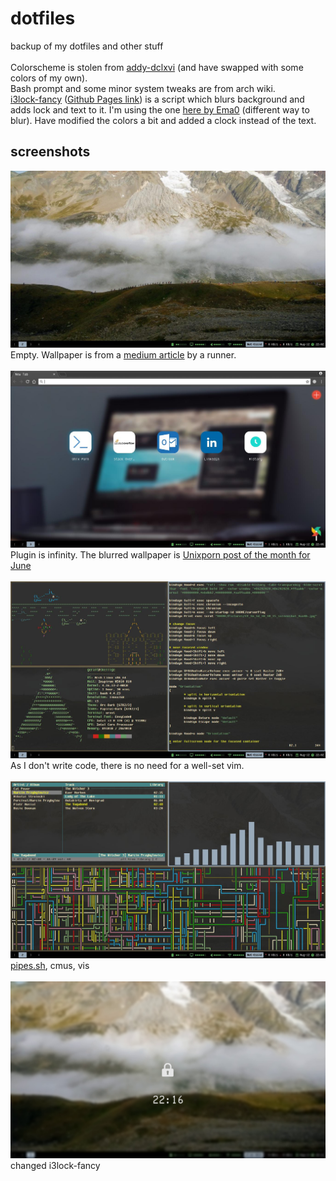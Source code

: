 # dotfiles
backup of my dotfiles and other stuff <br /> <br />
Colorscheme is stolen from [addy-dclxvi](https://github.com/addy-dclxvi) (and have swapped with some colors of my own). <br />
Bash prompt and some minor system tweaks are from arch wiki. <br />
[i3lock-fancy](https://github.com/meskarune/i3lock-fancy) ([Github Pages link](http://meskarune.github.io/i3lock-fancy/)) is a script which blurs background and adds lock and text to it. I'm using the one [here by Ema0](https://github.com/Ema0/i3lock-fancy) (different way to blur). Have modified the colors a bit and added a clock instead of the text. <br />

## screenshots
![empty](https://raw.githubusercontent.com/GLaDOS95/dotfiles/master/empty.jpg) <br />
Empty. Wallpaper is from a [medium article](https://medium.com/@Piiraadzinjsh/pirmais-kalnu-ultramaratons-utmb-tds-119km-ff4d67def668) by a runner. <br />  
![chromium](https://raw.githubusercontent.com/GLaDOS95/dotfiles/master/chromium.jpg) <br />
Plugin is infinity. The blurred wallpaper is [Unixporn post of the month for June](https://www.reddit.com/r/unixporn/comments/8jbbdu/bspwm_a_different_angle/) <br /> <br />
![vim](https://raw.githubusercontent.com/GLaDOS95/dotfiles/master/vim.jpg) <br />
As I don't write code, there is no need for a well-set vim. <br /> <br />
![music](https://raw.githubusercontent.com/GLaDOS95/dotfiles/master/music.jpg) <br />
[pipes.sh](https://github.com/pipeseroni/pipes.sh), cmus, vis <br /> <br />
![locked](https://raw.githubusercontent.com/GLaDOS95/dotfiles/master/locked.png) <br />
changed i3lock-fancy <br /> 
